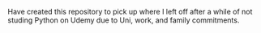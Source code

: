 Have created this repository to pick up where I left off after a while of not studing Python on Udemy due to Uni, work, and family commitments.
